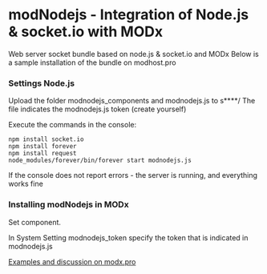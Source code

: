 # modNodejs - Integration of Node.js & socket.io with MODx
Web server socket bundle based on node.js & socket.io and MODx
Below is a sample installation of the bundle on modhost.pro

### Settings Node.js

Upload the folder modnodejs_components and modnodejs.js to s****/
The file indicates the modnodejs.js token (create yourself)

Execute the commands in the console:

```
npm install socket.io
npm install forever
npm install request
node_modules/forever/bin/forever start modnodejs.js
```
If the console does not report errors - the server is running, and everything works fine

### Installing modNodejs in MODx
Set component. 

In System Setting modnodejs_token specify the token that is indicated in modnodejs.js



[Examples and discussion on modx.pro](https://modx.pro/development/10998-modnodejs-integrate-nodejs-in-modx/)
